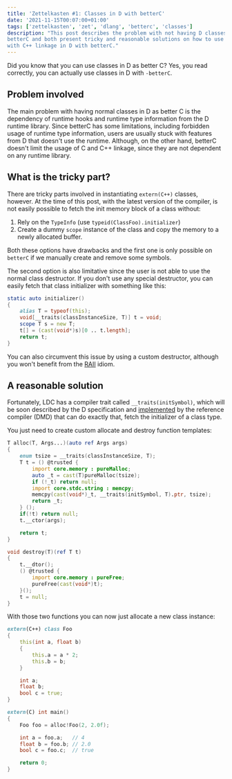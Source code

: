 ```yaml
---
title: 'Zettelkasten #1: Classes in D with betterC'
date: '2021-11-15T00:07:00+01:00'
tags: ['zettelkasten', 'zet', 'dlang', 'betterc', 'classes']
description: "This post describes the problem with not having D classes in
betterC and both present tricky and reasonable solutions on how to use classes
with C++ linkage in D with betterC."
---
```


Did you know that you can use classes in D as better C? Yes, you read
correctly, you can actually use classes in D with `-betterC`.

## Problem involved

The main problem with having normal classes in D as better C is the dependency
of runtime hooks and runtime type information from the D runtime library. Since
betterC has some limitations, including forbidden usage of runtime type
information, users are usually stuck with features from D that doesn't use the
runtime. Although, on the other hand, betterC doesn't limit the usage of C and
C++ linkage, since they are not dependent on any runtime library.

## What is the tricky part?

There are tricky parts involved in instantiating `extern(C++)` classes,
however.  At the time of this post, with the latest version of the compiler, is
not easily possible to fetch the init memory block of a class without:

1. Rely on the `TypeInfo` (use `typeid(ClassFoo).initializer`)
2. Create a dummy `scope` instance of the class and copy the memory to a newly
   allocated buffer.

Both these options have drawbacks and the first one is only possible on
`betterC` if we manually create and remove some symbols.

The second option is also limitative since the user is not able to use the
normal class destructor. If you don't use any special destructor, you can
easily fetch that class initializer with something like this:

```d
static auto initializer()
{
    alias T = typeof(this);
    void[__traits(classInstanceSize, T)] t = void;
    scope T s = new T;
    t[] = (cast(void*)s)[0 .. t.length];
    return t;
}
```

You can also circumvent this issue by using a custom destructor, although you
won't benefit from the
[RAII](https://ipfs.io/ipfs/bafybeiemxf5abjwjbikoz4mc3a3dla6ual3jsgpdr4cjr3oz3evfyavhwq/wiki/Resource_Acquisition_Is_Initialization.html)
idiom.

## A reasonable solution

Fortunately, LDC has a compiler trait called `__traits(initSymbol)`, which will
be soon described by the D specification and
[implemented](https://github.com/dlang/dmd/pull/13298) by the reference
compiler (DMD) that can do exactly that, fetch the initializer of a class type.

You just need to create custom allocate and destroy function templates:

```d
T alloc(T, Args...)(auto ref Args args)
{
    enum tsize = __traits(classInstanceSize, T);
    T t = () @trusted {
        import core.memory : pureMalloc;
        auto _t = cast(T)pureMalloc(tsize);
        if (!_t) return null;
        import core.stdc.string : memcpy;
        memcpy(cast(void*)_t, __traits(initSymbol, T).ptr, tsize);
        return _t;
    } ();
    if(!t) return null;
    t.__ctor(args);

    return t;
}

void destroy(T)(ref T t)
{
    t.__dtor();
    () @trusted {
        import core.memory : pureFree;
        pureFree(cast(void*)t);
    }();
    t = null;
}
```

With those two functions you can now just allocate a new class instance:

```d
extern(C++) class Foo
{
    this(int a, float b)
    {
        this.a = a * 2;
        this.b = b;
    }

    int a;
    float b;
    bool c = true;
}

extern(C) int main()
{
    Foo foo = alloc!Foo(2, 2.0f);

    int a = foo.a;   // 4
    float b = foo.b; // 2.0
    bool c = foo.c;  // true

    return 0;
}
```
